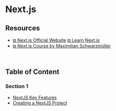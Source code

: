# Next.js

## Resources

- [&#10697; Next.js Official Website](https://nextjs.org/) [&#10697; Learn Next.js](https://nextjs.org/learn/foundations/about-nextjs)
- [&#10697; Next.js Course by Maximilian Schwarzmüller](https://www.udemy.com/course/nextjs-react-the-complete-guide/)

<br>

## Table of Content

### Section 1

- [NextJS Key Features](./nextjs-key-features.md)
- [Creating a NextJS Project](./create-nextjs.md)

<br>
